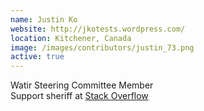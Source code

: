 ```yaml
---
name: Justin Ko
website: http://jkotests.wordpress.com/
location: Kitchener, Canada
image: /images/contributors/justin_73.png
active: true
---
```


Watir Steering Committee Member<br />
Support sheriff at 
<a href="http://stackoverflow.com/tags/watir">Stack Overflow</a>

